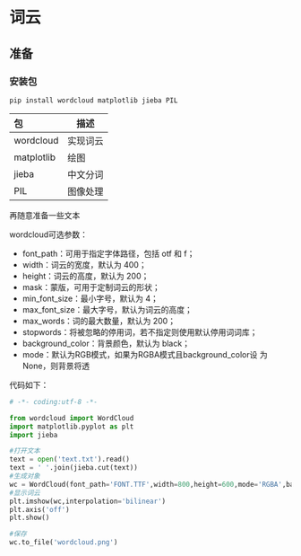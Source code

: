 # 词云

## 准备

### 安装包

```shell
pip install wordcloud matplotlib jieba PIL
```

| 包         | 描述     |
| :--------- | -------- |
| wordcloud  | 实现词云 |
| matplotlib | 绘图     |
| jieba      | 中文分词 |
| PIL        | 图像处理 |

再随意准备一些文本

wordcloud可选参数：

- font_path：可⽤于指定字体路径，包括 otf 和 f；
- width：词云的宽度，默认为 400；
- height：词云的⾼度，默认为 200；
- mask：蒙版，可⽤于定制词云的形状；
- min_font_size：最⼩字号，默认为 4；
- max_font_size：最⼤字号，默认为词云的⾼度；
- max_words：词的最⼤数量，默认为 200；
- stopwords：将被忽略的停⽤词，若不指定则使⽤默认停⽤词词库；
- background_color：背景颜⾊，默认为 black；
- mode：默认为RGB模式，如果为RGBA模式且background_color设 为 None，则背景将透

代码如下：

```python
# -*- coding:utf-8 -*-

from wordcloud import WordCloud
import matplotlib.pyplot as plt
import jieba

#打开文本
text = open('text.txt').read()
text = ' '.join(jieba.cut(text))
#生成对象
wc = WordCloud(font_path='FONT.TTF',width=800,height=600,mode='RGBA',background_color=None).generate(text)
#显示词云
plt.imshow(wc,interpolation='bilinear')
plt.axis('off')
plt.show()

#保存
wc.to_file('wordcloud.png')
```

